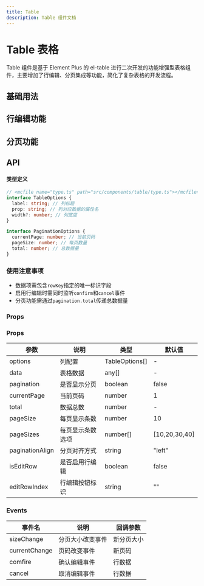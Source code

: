 ```yaml
---
title: Table
description: Table 组件文档
---
```


# Table 表格

Table 组件是基于 Element Plus 的 el-table 进行二次开发的功能增强型表格组件，主要增加了行编辑、分页集成等功能，简化了复杂表格的开发流程。

## 基础用法

<preview path="../demo/Table/Basic.vue" title="基础用法" description="Table 组件的基础用法"></preview>

## 行编辑功能

<preview path="../demo/Table/RowEdit.vue" title="行编辑" description="Table 组件的行编辑功能"></preview>

## 分页功能

<preview path="../demo/Table/Pagination.vue" title="分页" description="Table 组件的分页功能"></preview>

## API

#### 类型定义

```typescript
// <mcfile name="type.ts" path="src/components/table/type.ts"></mcfile>
interface TableOptions {
  label: string; // 列标题
  prop: string; // 列对应数据的属性名
  width?: number; // 列宽度
}

interface PaginationOptions {
  currentPage: number; // 当前页码
  pageSize: number; // 每页数量
  total: number; // 总数据量
}
```

### 使用注意事项

- 数据项需包含`rowKey`指定的唯一标识字段
- 启用行编辑时需同时监听`confirm`和`cancel`事件
- 分页功能需通过`pagination.total`传递总数据量

### Props

### Props

| 参数            | 说明             | 类型           | 默认值        |
| --------------- | ---------------- | -------------- | ------------- |
| options         | 列配置           | TableOptions[] | -             |
| data            | 表格数据         | any[]          | -             |
| pagination      | 是否显示分页     | boolean        | false         |
| currentPage     | 当前页码         | number         | 1             |
| total           | 数据总数         | number         | -             |
| pageSize        | 每页显示条数     | number         | 10            |
| pageSizes       | 每页显示条数选项 | number[]       | [10,20,30,40] |
| paginationAlign | 分页对齐方式     | string         | "left"        |
| isEditRow       | 是否启用行编辑   | boolean        | false         |
| editRowIndex    | 行编辑按钮标识   | string         | ""            |

### Events

| 事件名        | 说明             | 回调参数   |
| ------------- | ---------------- | ---------- |
| sizeChange    | 分页大小改变事件 | 新分页大小 |
| currentChange | 页码改变事件     | 新页码     |
| comfire       | 确认编辑事件     | 行数据     |
| cancel        | 取消编辑事件     | 行数据     |

